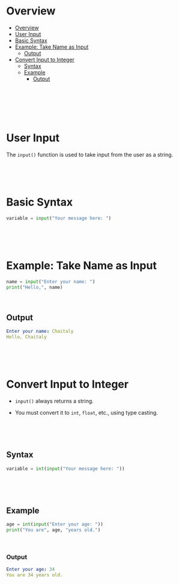 # Overview

- [Overview](#overview)
- [User Input](#user-input)
- [Basic Syntax](#basic-syntax)
- [Example: Take Name as Input](#example-take-name-as-input)
  - [Output](#output)
- [Convert Input to Integer](#convert-input-to-integer)
  - [Syntax](#syntax)
  - [Example](#example)
    - [Output](#output-1)

&nbsp;

&nbsp;

&nbsp;

# User Input

The `input()` function is used to take input from the user as a string.

&nbsp;

&nbsp;

# Basic Syntax

```py
variable = input("Your message here: ")
```

&nbsp;

&nbsp;

# Example: Take Name as Input

```py
name = input("Enter your name: ")
print("Hello,", name)
```

&nbsp;

## Output

```yaml
Enter your name: Chaitaly
Hello, Chaitaly
```

&nbsp;

&nbsp;

# Convert Input to Integer

- `input()` always returns a string.

- You must convert it to `int`, `float`, etc., using type casting.

&nbsp;

&nbsp;

## Syntax

```py
variable = int(input("Your message here: "))
```

&nbsp;

&nbsp;

## Example

```py
age = int(input("Enter your age: "))
print("You are", age, "years old.")
```

&nbsp;

### Output

```yaml
Enter your age: 34
You are 34 years old.
```

&nbsp;

&nbsp;

&nbsp;
